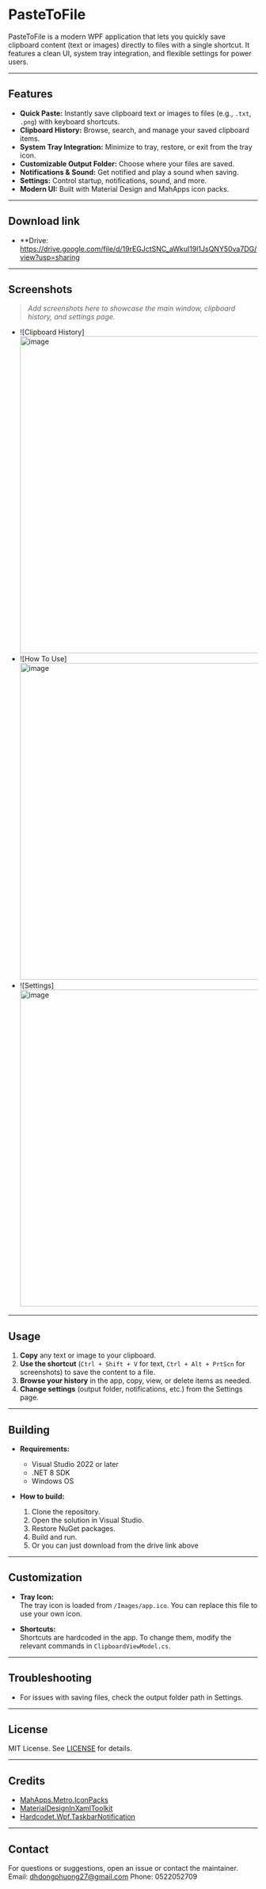 # PasteToFile

PasteToFile is a modern WPF application that lets you quickly save clipboard content (text or images) directly to files with a single shortcut. It features a clean UI, system tray integration, and flexible settings for power users.

---

## Features

- **Quick Paste:** Instantly save clipboard text or images to files (e.g., `.txt`, `.png`) with keyboard shortcuts.
- **Clipboard History:** Browse, search, and manage your saved clipboard items.
- **System Tray Integration:** Minimize to tray, restore, or exit from the tray icon.
- **Customizable Output Folder:** Choose where your files are saved.
- **Notifications & Sound:** Get notified and play a sound when saving.
- **Settings:** Control startup, notifications, sound, and more.
- **Modern UI:** Built with Material Design and MahApps icon packs.

---

## Download link

- **Drive: https://drive.google.com/file/d/19rEGJctSNC_aWkuI19l1JsQNY50va7DG/view?usp=sharing
---

## Screenshots

> _Add screenshots here to showcase the main window, clipboard history, and settings page._


- ![Clipboard History]<img width="960" height="640" alt="image" src="https://github.com/user-attachments/assets/7ba6efc5-12df-4f48-9ab5-fa15813a7d47" />
- ![How To Use] <img width="960" height="640" alt="image" src="https://github.com/user-attachments/assets/7809931c-4adc-4ce0-8614-598da2eb2763" />
- ![Settings] <img width="960" height="640" alt="image" src="https://github.com/user-attachments/assets/c8929111-8800-4a61-85d4-7a9c236f2020" />


---

## Usage

1. **Copy** any text or image to your clipboard.
2. **Use the shortcut** (`Ctrl + Shift + V` for text, `Ctrl + Alt + PrtScn` for screenshots) to save the content to a file.
3. **Browse your history** in the app, copy, view, or delete items as needed.
4. **Change settings** (output folder, notifications, etc.) from the Settings page.

---

## Building

- **Requirements:**  
  - Visual Studio 2022 or later  
  - .NET 8 SDK  
  - Windows OS

- **How to build:**  
  1. Clone the repository.
  2. Open the solution in Visual Studio.
  3. Restore NuGet packages.
  4. Build and run.
  5. Or you can just download from the drive link above

---

## Customization

- **Tray Icon:**  
  The tray icon is loaded from `/Images/app.ico`. You can replace this file to use your own icon.

- **Shortcuts:**  
  Shortcuts are hardcoded in the app. To change them, modify the relevant commands in `ClipboardViewModel.cs`.

---

## Troubleshooting

- For issues with saving files, check the output folder path in Settings.

---

## License

MIT License. See [LICENSE](LICENSE) for details.

---

## Credits

- [MahApps.Metro.IconPacks](https://github.com/MahApps/MahApps.Metro.IconPacks)
- [MaterialDesignInXamlToolkit](https://github.com/MaterialDesignInXAML/MaterialDesignInXamlToolkit)
- [Hardcodet.Wpf.TaskbarNotification](https://github.com/hardcodet/wpf-notifyicon)

---

## Contact

For questions or suggestions, open an issue or contact the maintainer.
Email: dhdongphuong27@gmail.com 
Phone: 0522052709
